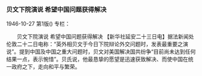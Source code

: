 ### 贝文下院演说  希望中国问题获得解决

1946-10-27
第1版()
专栏：

　　贝文下院演说
    希望中国问题获得解决
    【新华社延安二十三日电】据法新闻处伦敦二十二日电称：“英外相贝文于今日下院辩论外交问题时，发表最重要之演说”。提到中国及中国之重大问题时，贝文对美国解决国共纷争“目前尚未达到任何结果一点，表示惋惜”。贝氏说，他最恳挚的愿望是迅速获致解决、而使中国在统一政府之下，走向和平与繁荣。
